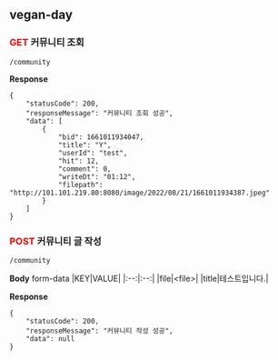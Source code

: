 ## vegan-day

### <span style="color: red;">**GET**</span> 커뮤니티 조회
```
/community
```
**Response**
```
{
    "statusCode": 200,
    "responseMessage": "커뮤니티 조회 성공",
    "data": [
        {
            "bid": 1661011934047,
            "title": "Y",
            "userId": "test",
            "hit": 12,
            "comment": 0,
            "writeDt": "01:12",
            "filepath": "http://101.101.219.80:8080/image/2022/08/21/1661011934387.jpeg"
        }
    ]
}
```

### <span style="color: red;">POST</span> 커뮤니티 글 작성
```
/community
```
**Body** <span> form-data</span>
|KEY|VALUE|
|:--:|:--:|
|file|\<file>|
|title|테스트입니다.|

**Response**
```
{
    "statusCode": 200,
    "responseMessage": "커뮤니티 작성 성공",
    "data": null
}
```
